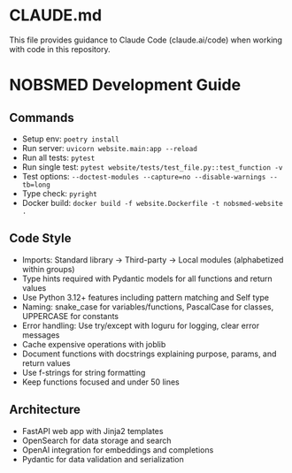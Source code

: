 # CLAUDE.md

This file provides guidance to Claude Code (claude.ai/code) when working with code in this repository.

# NOBSMED Development Guide

## Commands
- Setup env: `poetry install`
- Run server: `uvicorn website.main:app --reload`
- Run all tests: `pytest`
- Run single test: `pytest website/tests/test_file.py::test_function -v`
- Test options: `--doctest-modules --capture=no --disable-warnings --tb=long`
- Type check: `pyright`
- Docker build: `docker build -f website.Dockerfile -t nobsmed-website .`

## Code Style
- Imports: Standard library → Third-party → Local modules (alphabetized within groups)
- Type hints required with Pydantic models for all functions and return values
- Use Python 3.12+ features including pattern matching and Self type
- Naming: snake_case for variables/functions, PascalCase for classes, UPPERCASE for constants
- Error handling: Use try/except with loguru for logging, clear error messages
- Cache expensive operations with joblib
- Document functions with docstrings explaining purpose, params, and return values
- Use f-strings for string formatting
- Keep functions focused and under 50 lines

## Architecture
- FastAPI web app with Jinja2 templates
- OpenSearch for data storage and search
- OpenAI integration for embeddings and completions
- Pydantic for data validation and serialization